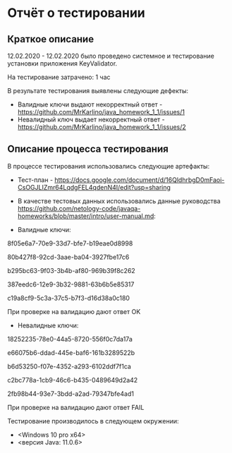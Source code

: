 # Отчёт о тестировании <KeyValidator>

## Краткое описание

12.02.2020 - 12.02.2020 было проведено системное и тестирование установки приложения KeyValidator.

На тестирование затрачено: 1 час

В результате тестирования выявлены следующие дефекты:
* Валидные ключи выдают некорректный ответ - https://github.com/MrKarlino/java_homework_1_1/issues/1
* Невалидный ключ выдает некорректный ответ - https://github.com/MrKarlino/java_homework_1_1/issues/2

## Описание процесса тестирования

В процессе тестирования использовались следующие артефакты:
* Тест-план - https://docs.google.com/document/d/16QldhrbgD0mFaoi-CsOGJLIZmr64LqdgFEL4qdenN4I/edit?usp=sharing

* В качестве тестовых данных использовались данные руководства <https://github.com/netology-code/javaqa-homeworks/blob/master/intro/user-manual.md>:

* Валидные ключи:

8f05e6a7-70e9-33d7-bfe7-b19eae0d8998

80b427f8-92cd-3aae-ba04-3927fbe17c6

b295bc63-9f03-3b4b-af80-969b39f8c262

387eedc6-12e9-3b32-9881-63b6b5e85317

c19a8cf9-5c3a-37c5-b7f3-d16d38a0c180

При проверке на валидацию дают ответ OK

* Невалидные ключи:

18252235-78e0-44a5-8720-556f0c7da17a

e66075b6-ddad-445e-baf6-161b3289522b

b6d53250-f07e-4352-a293-6102ddf7f1ca

c2bc778a-1cb9-46c6-b435-0489649d2a42

2fb98b44-93e7-3bdd-a2ad-79347bfe4ad1

При проверке на валидацию дают ответ FAIL

Тестирование производилось в следующем окружении:
* <Windows 10 pro x64>
* <версия Java: 11.0.6>
